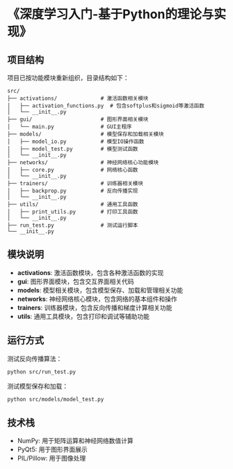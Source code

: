 # 《深度学习入门-基于Python的理论与实现》

## 项目结构

项目已按功能模块重新组织，目录结构如下：

```
src/
├── activations/              # 激活函数相关模块
│   ├── activation_functions.py  # 包含softplus和sigmoid等激活函数
│   └── __init__.py
├── gui/                      # 图形界面相关模块
│   └── main.py               # GUI主程序
├── models/                   # 模型保存和加载相关模块
│   ├── model_io.py           # 模型IO操作函数
│   ├── model_test.py         # 模型测试函数
│   └── __init__.py
├── networks/                 # 神经网络核心功能模块
│   ├── core.py               # 网络核心函数
│   └── __init__.py
├── trainers/                 # 训练器相关模块
│   ├── backprop.py           # 反向传播实现
│   └── __init__.py
├── utils/                    # 通用工具函数
│   ├── print_utils.py        # 打印工具函数
│   └── __init__.py
├── run_test.py               # 测试运行脚本
└── __init__.py
```

## 模块说明

- **activations**: 激活函数模块，包含各种激活函数的实现
- **gui**: 图形界面模块，包含交互界面相关代码
- **models**: 模型相关模块，包含模型保存、加载和管理相关功能
- **networks**: 神经网络核心模块，包含网络的基本组件和操作
- **trainers**: 训练器模块，包含反向传播和梯度计算相关功能
- **utils**: 通用工具模块，包含打印和调试等辅助功能

## 运行方式

测试反向传播算法：
```bash
python src/run_test.py
```

测试模型保存和加载：
```bash
python src/models/model_test.py
```

## 技术栈

- NumPy: 用于矩阵运算和神经网络数值计算
- PyQt5: 用于图形界面展示
- PIL/Pillow: 用于图像处理 